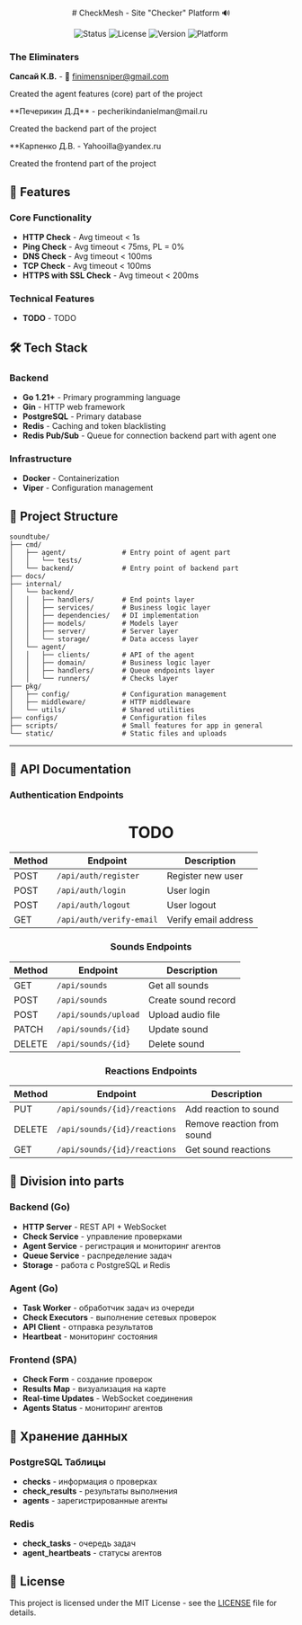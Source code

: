 <div align="center">
# CheckMesh - Site "Checker" Platform 🔊

![Status](https://img.shields.io/badge/Status-Active-success)
![License](https://img.shields.io/badge/License-Proprietary-red)
![Version](https://img.shields.io/badge/Version-0.1.6B-blue)
![Platform](https://img.shields.io/badge/Platform-Web-informational)

</div>

### The Eliminaters
**Сапсай К.В.** - 📧 finimensniper@gmail.com
<p>Created the agent features (core) part of the project</p>
**Печерикин Д.Д** - pecherikindanielman@mail.ru
<p>Created the backend part of the project</p>
**Карпенко Д.В. - Yahooilla@yandex.ru
<p>Created the frontend part of the project</p>


## 🚀 Features

### Core Functionality
- **HTTP Check**           - Avg timeout < 1s
- **Ping Check**           - Avg timeout < 75ms, PL = 0%
- **DNS Check**            - Avg timeout < 100ms
- **TCP Check**            - Avg timeout < 100ms
- **HTTPS with SSL Check** - Avg timeout < 200ms

### Technical Features
- **TODO** - TODO

## 🛠 Tech Stack

### Backend
- **Go 1.21+** - Primary programming language
- **Gin** - HTTP web framework
- **PostgreSQL** - Primary database
- **Redis** - Caching and token blacklisting
- **Redis Pub/Sub** - Queue for connection backend part with agent one

### Infrastructure
- **Docker** - Containerization
- **Viper** - Configuration management

## 📁 Project Structure

```
soundtube/
├── cmd/
│   ├── agent/              # Entry point of agent part
│   │   └── tests/
│   └── backend/            # Entry point of backend part
├── docs/                   
├── internal/
│   └── backend/ 
│   │   ├── handlers/       # End points layer
│   │   ├── services/       # Business logic layer
│   │   ├── dependencies/   # DI implementation
│   │   ├── models/         # Models layer
│   │   ├── server/         # Server layer
│   │   └── storage/        # Data access layer
│   └── agent/
│   │   ├── clients/        # API of the agent
│   │   ├── domain/         # Business logic layer
│   │   ├── handlers/       # Queue endpoints layer
│   │   └── runners/        # Checks layer
├── pkg/
│   ├── config/             # Configuration management
│   ├── middleware/         # HTTP middleware
│   └── utils/              # Shared utilities
├── configs/                # Configuration files
├── scripts/                # Small features for app in general
└── static/                 # Static files and uploads

```

---

## 🔧 API Documentation

### Authentication Endpoints
<div align="center">

# TODO

| Method | Endpoint | Description |
|--------|----------|-------------|
| POST | `/api/auth/register` | Register new user |
| POST | `/api/auth/login` | User login |
| POST | `/api/auth/logout` | User logout |
| GET | `/api/auth/verify-email` | Verify email address |

### Sounds Endpoints

| Method | Endpoint | Description |
|--------|----------|-------------|
| GET | `/api/sounds` | Get all sounds |
| POST | `/api/sounds` | Create sound record |
| POST | `/api/sounds/upload` | Upload audio file |
| PATCH | `/api/sounds/{id}` | Update sound |
| DELETE | `/api/sounds/{id}` | Delete sound |

### Reactions Endpoints

| Method | Endpoint | Description |
|--------|----------|-------------|
| PUT | `/api/sounds/{id}/reactions` | Add reaction to sound |
| DELETE | `/api/sounds/{id}/reactions` | Remove reaction from sound |
| GET | `/api/sounds/{id}/reactions` | Get sound reactions |

</div>


## 🎯 Division into parts

### Backend (Go)
- **HTTP Server** - REST API + WebSocket
- **Check Service** - управление проверками
- **Agent Service** - регистрация и мониторинг агентов  
- **Queue Service** - распределение задач
- **Storage** - работа с PostgreSQL и Redis

### Agent (Go)
- **Task Worker** - обработчик задач из очереди
- **Check Executors** - выполнение сетевых проверок
- **API Client** - отправка результатов
- **Heartbeat** - мониторинг состояния

### Frontend (SPA)
- **Check Form** - создание проверок
- **Results Map** - визуализация на карте
- **Real-time Updates** - WebSocket соединения
- **Agents Status** - мониторинг агентов

## 💾 Хранение данных

### PostgreSQL Таблицы
- **checks** - информация о проверках
- **check_results** - результаты выполнения
- **agents** - зарегистрированные агенты

### Redis
- **check_tasks** - очередь задач
- **agent_heartbeats** - статусы агентов

## 📝 License

This project is licensed under the MIT License - see the [LICENSE](https://github.com/Finimen/Soundtube/blob/main/License.md) file for details.

